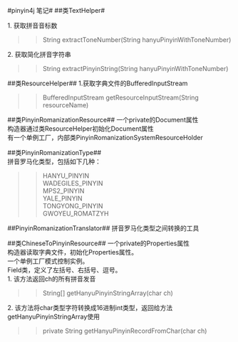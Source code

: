 #pinyin4j 笔记#
##类TextHelper#

1\. 获取拼音音标数  
>>String extractToneNumber(String hanyuPinyinWithToneNumber)  

2\. 获取简化拼音字符串  
>>String extractPinyinString(String hanyuPinyinWithToneNumber)  

##类ResourceHelper##
1\.获取字典文件的BufferedInputStream  
>>BufferedInputStream getResourceInputStream(String resourceName)  

##类PinyinRomanizationResource##
一个private的Document属性  
构造器通过类ResourceHelper初始化Document属性  
有一个单例工厂，内部类PinyinRomanizationSystemResourceHolder  

##类PinyinRomanizationType##  
拼音罗马化类型，包括如下几种：  
>>HANYU_PINYIN  
>>WADEGILES_PINYIN  
>>MPS2_PINYIN  
>>YALE_PINYIN  
>>TONGYONG_PINYIN  
>>GWOYEU_ROMATZYH  

##PinyinRomanizationTranslator##
拼音罗马化类型之间转换的工具  
   
##类ChineseToPinyinResource##
一个private的Properties属性    
构造器读取字典文件，初始化Properties属性。  
一个单例工厂模式控制实例。  
Field类，定义了左括号、右括号、逗号。  
1\. 该方法返回ch的所有拼音发音
>> String[] getHanyuPinyinStringArray(char ch)    
  
2\. 该方法将char类型字符转换成16进制int类型，返回给方法getHanyuPinyinStringArray使用  
>> private String getHanyuPinyinRecordFromChar(char ch)  
